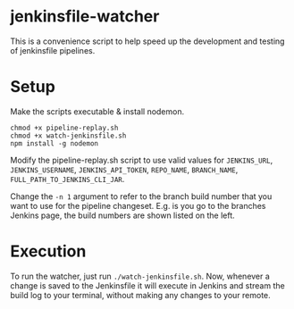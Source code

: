 # jenkinsfile-watcher

This is a convenience script to help speed up the development and testing of jenkinsfile pipelines.

# Setup
Make the scripts executable & install nodemon.
```
chmod +x pipeline-replay.sh
chmod +x watch-jenkinsfile.sh
npm install -g nodemon
```

Modify the pipeline-replay.sh script to use valid values for `JENKINS_URL`, `JENKINS_USERNAME`, `JENKINS_API_TOKEN`, `REPO_NAME`, `BRANCH_NAME`, `FULL_PATH_TO_JENKINS_CLI_JAR`.

Change the `-n 1` argument to refer to the branch build number that you want to use for the pipeline changeset.  E.g. is you go to the branches Jenkins page, the build numbers are shown listed on the left.

# Execution

To run the watcher, just run `./watch-jenkinsfile.sh`.  Now, whenever a change is saved to the Jenkinsfile it will execute in Jenkins and stream the build log to your terminal, without making any changes to your remote.